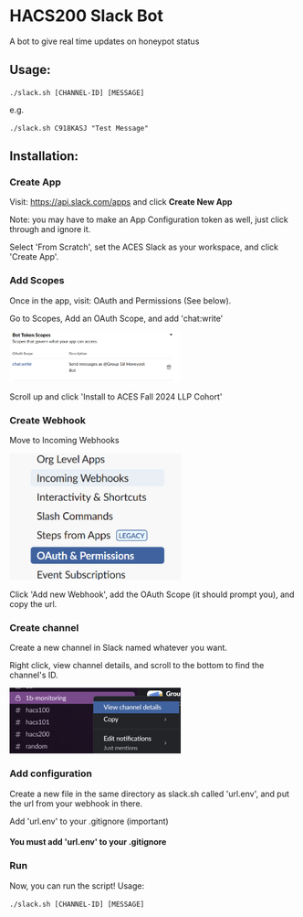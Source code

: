 # HACS200 Slack Bot
A bot to give real time updates on honeypot status

## Usage:

`./slack.sh [CHANNEL-ID] [MESSAGE]`

e.g.

`./slack.sh C918KASJ "Test Message"`

## Installation:

### Create App

Visit: https://api.slack.com/apps and click **Create New App**

Note: you may have to make an App Configuration token as well, just click through and ignore it.

Select 'From Scratch', set the ACES Slack as your workspace, and click 'Create App'.

### Add Scopes

Once in the app, visit: OAuth and Permissions (See below).

Go to Scopes, Add an OAuth Scope, and add 'chat:write'

<img src="src/OAuth2.png" alt="Oauth" width="300"/>

Scroll up and click 'Install to ACES Fall 2024 LLP Cohort'

### Create Webhook

Move to Incoming Webhooks

<img src="src/Webhooks.png" alt="Webhooks" width="300">

Click 'Add new Webhook', add the OAuth Scope (it should prompt you), and copy the url.

### Create channel

Create a new channel in Slack named whatever you want. 

Right click, view channel details, and scroll to the bottom to find the channel's ID.

<img src="src/Details.png" alt="Webhooks" width="300">

### Add configuration

Create a new file in the same directory as slack.sh called 'url.env', and put the url from your webhook in there.

Add 'url.env' to your .gitignore (important)

#### You must add 'url.env' to your .gitignore

### Run

Now, you can run the script! Usage:

`./slack.sh [CHANNEL-ID] [MESSAGE]`